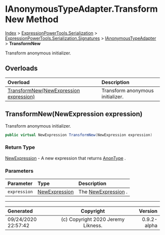 ﻿# IAnonymousTypeAdapter.TransformNew Method

[Index](../index.md) > [ExpressionPowerTools.Serialization](ExpressionPowerTools.Serialization.a.md) > [ExpressionPowerTools.Serialization.Signatures](ExpressionPowerTools.Serialization.Signatures.n.md) > [IAnonymousTypeAdapter](ExpressionPowerTools.Serialization.Signatures.IAnonymousTypeAdapter.i.md) > **TransformNew**

Transform anonymous initializer.

## Overloads

| Overload | Description |
| :-- | :-- |
| [TransformNew(NewExpression expression)](#transformnewnewexpression-expression) | Transform anonymous initializer. |
## TransformNew(NewExpression expression)

Transform anonymous initializer.

```csharp
public virtual NewExpression TransformNew(NewExpression expression)
```

### Return Type

 [NewExpression](https://docs.microsoft.com/dotnet/api/system.linq.expressions.newexpression)  - A new expression that returns [AnonType](ExpressionPowerTools.Serialization.Serializers.AnonType.cs.md) .

### Parameters

| Parameter | Type | Description |
| :-- | :-- | :-- |
| `expression` | [NewExpression](https://docs.microsoft.com/dotnet/api/system.linq.expressions.newexpression) | The [NewExpression](https://docs.microsoft.com/dotnet/api/system.linq.expressions.newexpression) . |



---

| Generated | Copyright | Version |
| :-- | :-: | --: |
| 09/24/2020 22:57:42 | (c) Copyright 2020 Jeremy Likness. | 0.9.2-alpha |
